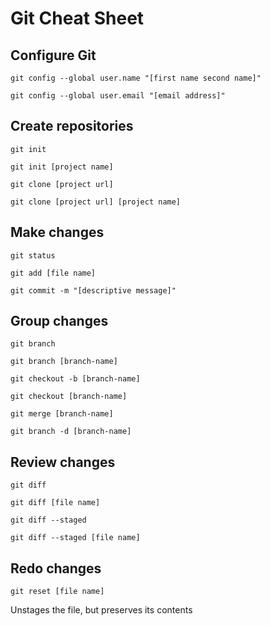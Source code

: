 # Git Cheat Sheet

## Configure Git

`git config --global user.name "[first name second name]"`

`git config --global user.email "[email address]"`


## Create repositories

`git init`

`git init [project name]`

`git clone [project url]`

`git clone [project url] [project name]`


## Make changes

`git status`

`git add [file name]`

`git commit -m "[descriptive message]"`


## Group changes

`git branch`

`git branch [branch-name]`

`git checkout -b [branch-name]`

`git checkout [branch-name]`

`git merge [branch-name]`

`git branch -d [branch-name]`


## Review changes

`git diff`

`git diff [file name]`

`git diff --staged`

`git diff --staged [file name]`


## Redo changes

`git reset [file name]`

Unstages the file, but preserves its contents